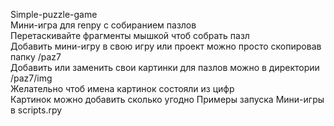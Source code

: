 Simple-puzzle-game  
Мини-игра для renpy с собиранием пазлов  
Перетаскивайте фрагменты мышкой чтоб собрать пазл  
Добавить мини-игру в свою игру или проект можно просто скопировав папку /paz7  
Добавить или заменить свои картинки для пазлов можно в директории /paz7/img  
Желательно чтоб имена картинок состояли из цифр  
Картинок можно добавить сколько угодно 
Примеры запуска Мини-игры в scripts.rpy  
